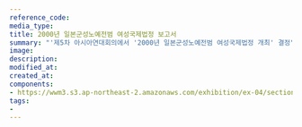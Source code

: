 ```yaml
---
reference_code:
media_type:
title: 2000년 일본군성노예전범 여성국제법정 보고서
summary: "'제5차 아시아연대회의에서 '2000년 일본군성노예전범 여성국제법정 개최' 결정"
image:
description:
modified_at:
created_at:
components:
- https://wwm3.s3.ap-northeast-2.amazonaws.com/exhibition/ex-04/section-01-right/23_2000년+일본군성노예전범+여성국제법정+보고서.jpg
tags:
-
---
```

